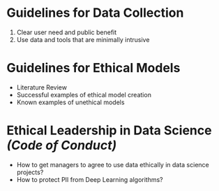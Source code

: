 
# Guidelines for Data Collection 

1. Clear user need and public benefit
2. Use data and tools that are minimally intrusive 

# Guidelines for Ethical Models
- Literature Review
- Successful examples of ethical model creation
- Known examples of unethical models

# Ethical Leadership in Data Science _(Code of Conduct)_
- How to get managers to agree to use data ethically in data science projects?
- How to protect PII from Deep Learning algorithms?
